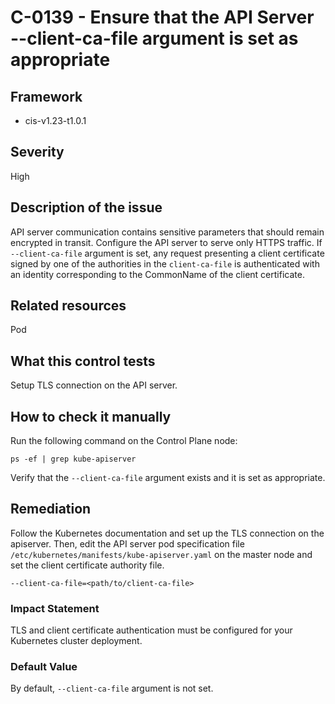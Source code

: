 # C-0139 - Ensure that the API Server --client-ca-file argument is set as appropriate

## Framework
* cis-v1.23-t1.0.1
 
## Severity
High

## Description of the issue
API server communication contains sensitive parameters that should remain encrypted in transit. Configure the API server to serve only HTTPS traffic. If `--client-ca-file` argument is set, any request presenting a client certificate signed by one of the authorities in the `client-ca-file` is authenticated with an identity corresponding to the CommonName of the client certificate.
 
## Related resources
Pod
 
## What this control tests 
Setup TLS connection on the API server.
 
## How to check it manually 
Run the following command on the Control Plane node:

 
```
ps -ef | grep kube-apiserver

```
 Verify that the `--client-ca-file` argument exists and it is set as appropriate.
 
## Remediation
Follow the Kubernetes documentation and set up the TLS connection on the apiserver. Then, edit the API server pod specification file `/etc/kubernetes/manifests/kube-apiserver.yaml` on the master node and set the client certificate authority file.

 
```
--client-ca-file=<path/to/client-ca-file>

```
 
### Impact Statement
TLS and client certificate authentication must be configured for your Kubernetes cluster deployment.
 
### Default Value
By default, `--client-ca-file` argument is not set.
 
